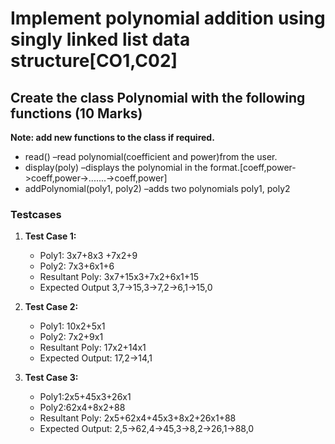 # Implement  polynomial  addition  using singly  linked  list  data  structure[CO1,C02]

## Create the class Polynomial with the following functions (10 Marks)
**Note: add new functions to the class if required.**
- read() –read polynomial(coefficient and power)from the user.
- display(poly) –displays the polynomial in the format.[coeff,power->coeff,power->.......->coeff,power]
- addPolynomial(poly1, poly2) –adds two polynomials poly1, poly2

### Testcases
1) **Test Case 1:**
    - Poly1: 3x7+8x3 +7x2+9
    - Poly2: 7x3+6x1+6
    - Resultant Poly: 3x7+15x3+7x2+6x1+15
    - Expected Output 3,7->15,3->7,2->6,1->15,0

2) **Test Case 2:**
    - Poly1: 10x2+5x1
    - Poly2: 7x2+9x1
    - Resultant Poly: 17x2+14x1
    - Expected Output: 17,2->14,1

3) **Test Case 3:**
    - Poly1:2x5+45x3+26x1
    - Poly2:62x4+8x2+88
    - Resultant Poly: 2x5+62x4+45x3+8x2+26x1+88
    - Expected Output: 2,5->62,4->45,3->8,2->26,1->88,0
